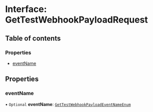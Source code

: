 # Interface: GetTestWebhookPayloadRequest

## Table of contents

### Properties

- [eventName](GetTestWebhookPayloadRequest.md#eventname)

## Properties

### <a id="eventname" name="eventname"></a> eventName

• `Optional` **eventName**: [`GetTestWebhookPayloadEventNameEnum`](../enums/GetTestWebhookPayloadEventNameEnum.md)
